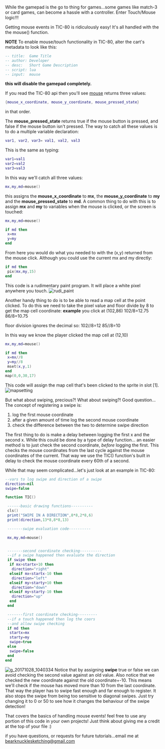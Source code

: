 While the gamepad is the go to thing for games...some games like match-3 or card games, can become a hassle with a controller. Enter Touch/Mouse logic!!!

Getting mouse events in TIC-80 is ridiculously easy!
It's all handled with the the mouse() function.

**NOTE**
To enable mouse/touch functionality in TIC-80, alter the cart's metadata to look like this:
``` lua
-- title:  Game Title
-- author: Developer
-- desc:   Short Game Description
-- script: lua
-- input:  mouse
```
**this will disable the gamepad completely.**

If you read the TIC-80 api then you'll see [mouse](https://github.com/nesbox/TIC-80/wiki/mouse) returns three values:
``` lua
{mouse_x_coordinate, mouse_y_coordinate, mouse_pressed_state}
```
in that order.

The **mouse_pressed_state** returns true if the mouse button is pressed, and false if the mouse button isn't pressed.
The way to catch all these values is to do a multiple variable declaration:
``` lua
var1, var2, var3= val1, val2, val3
```
This is the same as typing:
``` lua
var1=val1
var2=val2
var3=val3
```
In this way we'll catch all three values:
``` lua
mx,my,md=mouse()
```
this assigns the **mouse_x_coordinate** to **mx**, the **mouse_y_coordinate** to **my** and the **mouse_pressed_state** to **md**.
A common thing to do with this is to assign **mx** and **my** to variables when the mouse is clicked, or the screen is touched:
``` lua
mx,my,md=mouse()

if md then
 x=mx
 y=my
end
```
From here you would do what you needed to with the (x,y) returned from the mouse click.
Although you could use the current mx and my directly:
``` lua
if md then
 pix(mx,my,15)
end
```
This code is a rudimentary paint program. It will place a white pixel anywhere you touch.
![rudi_paint](https://user-images.githubusercontent.com/32113404/32138875-7ce974ac-bc00-11e7-814f-955f40d33c27.gif)

Another handy thing to do is to be able to read a map cell at the point clicked.
To do this we need to take the pixel value and floor divide by 8 to get the map cell coordinate:
**example**
you click at (102,86)
102/8=12.75
 86/8=10.75

floor division ignores the decimal so:
102//8=12
 85//8=10

In this way we know the player clicked the map cell at (12,10)
``` lua
mx,my,md=mouse()

if md then
 x=mx//8
 y=my//8
 mset(x,y,1)
end
map(0,0,30,17)
```
This code will assign the map cell that's been clicked to the sprite in slot [1].
![mapsetting](https://user-images.githubusercontent.com/32113404/32139185-c3c898ce-bc07-11e7-846a-cda19167dfd9.gif)

But what about swiping, precious?! What about swiping?!
Good question...
The concept of registering a swipe is:
1. log the first mouse coordinate
2. after a given amount of time log the second mouse coordinate
3. check the difference between the two to determine swipe direction

The first thing to do is make a delay between logging the first x and the second x.
While this could be done by a type of delay function...
an easier method is to just check the second coordinate, _before_ logging the first.
This checks the mouse coordinates from the last cycle against the mouse coordinates of the current.
That way we use the TIC() function's built in delay to check the mouse coordinate every 60th of a second.

While that may seem complicated...let's just look at an example in TIC-80:
```lua
--vars to log swipe and direction of a swipe
direction=nil
swipe=false

function TIC()

 ------basic drawing functions----------
 cls()
 print("SWIPE IN A DIRECTION",8*8,2*8,6)
 print(direction,13*8,8*8,13)

 -------swipe evaluation code----------

 mx,my,md=mouse()


 -------second coordinate checking----------
 --if a swipe happened then evaluate the direction
 if swipe then
  if mx>startx+10 then
   direction="right"
  elseif mx<startx-10 then
   direction="left"
  elseif my>starty+10 then
   direction="down"
  elseif my<starty-10 then
   direction="up"
  end
 end

 -------first coordinate checking---------
 --if a touch happened then log the coors
 --and allow swipe checking
 if md then
  startx=mx
  starty=my
  swipe=true
 else
  swipe=false
 end
end
```
![g_20171028_1040334](https://user-images.githubusercontent.com/32113404/32135949-ae7c9db6-bbcc-11e7-9e45-3568aca14273.gif)
Notice that by assigning **swipe** true or false we can avoid checking the second value against an old value.
Also notice that we checked the new coordinate against the old coordinate+-10.
This means we'll check if the mouse has moved more than 10 from the last coordinate.
That way the player has to swipe fast enough and far enough to register.
It also stops the swipe from being too sensitive to diagonal swipes.
Just try changing it to 0 or 50 to see how it changes the behaviour of the swipe detection!

That covers the basics of handling mouse events!
feel free to use any portion of this code in your own projects! Just think about giving me a credit at the top of your file :)

if you have questions, or requests for future tutorials...email me at bearknucklesketching@gmail.com